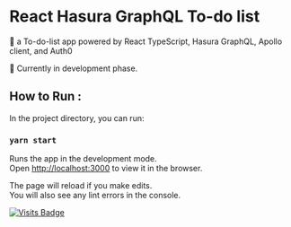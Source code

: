 # React Hasura GraphQL To-do list

📝 a To-do-list app powered by React TypeScript, Hasura GraphQL, Apollo client, and Auth0

🚧 Currently in development phase.

## How to Run :

In the project directory, you can run:

### `yarn start`

Runs the app in the development mode.<br>
Open [http://localhost:3000](http://localhost:3000) to view it in the browser.

The page will reload if you make edits.<br>
You will also see any lint errors in the console.

[![Visits Badge](https://badges.pufler.dev/visits/kevinadhiguna/react-hasura-todolist)](https://github.com/kevinadhiguna)
